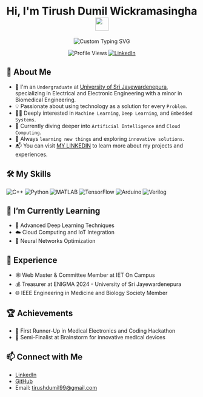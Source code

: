 <h1 align="center">Hi, I'm Tirush Dumil Wickramasingha <img src="https://media.giphy.com/media/hvRJCLFzcasrR4ia7z/giphy.gif" width="35px"></h1>
<p align="center">
  <img src="https://readme-typing-svg.herokuapp.com?font=Time+New+Roman&color=%23C8BE25&size=25&center=true&vCenter=true&width=750&height=100&lines=Electrical+and+Electronic+Engineering+Undergraduate;Expert+in+Machine+Learning+and+Embedded+Systems;Passionate+about+Innovation+in+Technology;Continuously+Exploring+New+Technologies" alt="Custom Typing SVG">
</p>

<p align="center">
  <img src="https://komarev.com/ghpvc/?username=Tirush-Leo&label=Profile%20views&color=0047AB&style=flat-square" alt="Profile Views">
  <a href="https://linkedin.com/in/tirushdumil">
    <img src="https://img.shields.io/badge/LinkedIn-Connect-blue.svg?style=flat-square&logo=linkedin" alt="LinkedIn">
  </a>
</p>

## 📖 About Me

- 🏫 I'm an `Undergraduate` at [University of Sri Jayewardenepura](http://www.sjp.ac.lk/), specializing in Electrical and Electronic Engineering with a minor in Biomedical Engineering.
- 💡 Passionate about using technology as a solution for every `Problem`.
- 👨‍💻 Deeply interested in `Machine Learning`, `Deep Learning`, and `Embedded Systems`.
- 🌱 Currently diving deeper into `Artificial Intelligence` and `Cloud Computing`.
- 🔭 Always `learning new things` and exploring `innovative solutions`.
- 📬 You can visit [MY LINKEDIN](https://linkedin.com/in/tirushdumil) to learn more about my projects and experiences.

## 🛠️ My Skills

![C++](https://img.shields.io/badge/-C++-00599C?style=for-the-badge&logo=c%2B%2B&logoColor=white)
![Python](https://img.shields.io/badge/-Python-3776AB?style=for-the-badge&logo=python&logoColor=white)
![MATLAB](https://img.shields.io/badge/-MATLAB-orange?style=for-the-badge&logo=matlab&logoColor=white)
![TensorFlow](https://img.shields.io/badge/-TensorFlow-FF6F00?style=for-the-badge&logo=tensorflow&logoColor=white)
![Arduino](https://img.shields.io/badge/-Arduino-00979D?style=for-the-badge&logo=arduino&logoColor=white)
![Verilog](https://img.shields.io/badge/-Verilog-007ACC?style=for-the-badge&logo=Xilinx&logoColor=white)

## 🌱 I’m Currently Learning

- 📡 Advanced Deep Learning Techniques
- ☁️ Cloud Computing and IoT Integration
- 🧠 Neural Networks Optimization

## 💼 Experience

- 🕸️ Web Master & Committee Member at IET On Campus
- 💰 Treasurer at ENIGMA 2024 - University of Sri Jayewardenepura
- 🌐 IEEE Engineering in Medicine and Biology Society Member

## 🏆 Achievements

- 🥈 First Runner-Up in Medical Electronics and Coding Hackathon
- 🧠 Semi-Finalist at Brainstorm for innovative medical devices

## 📫 Connect with Me

- [LinkedIn](https://www.linkedin.com/in/tirushdumil/)
- [GitHub](https://github.com/Tirush-Leo)
- Email: [tirushdumil99@gmail.com](mailto:tirushdumil99@gmail.com)


